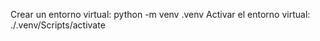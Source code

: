 Crear un entorno virtual:
	python -m venv .venv
Activar el entorno virtual:
	./.venv/Scripts/activate
